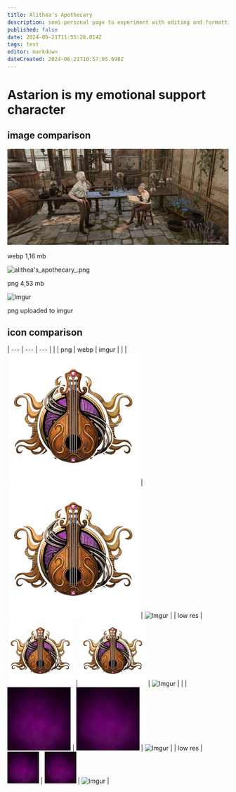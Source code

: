 ```yaml
---
title: Alithea's Apothecary
description: semi-personal page to experiment with editing and formatting without affecting the main content of the wiki
published: false
date: 2024-06-21T11:55:28.014Z
tags: test
editor: markdown
dateCreated: 2024-06-21T10:57:05.698Z
---
```


# Astarion is my emotional support character

## image comparison

![alithea's_apothecary.webp](/test/alithea's_apothecary.webp)

  
webp 1,16 mb

![alithea's_apothecary_.png](/test/alithea's_apothecary_.png)

  
png 4,53 mb

![Imgur](https://i.imgur.com/Px4D1pM.jpg)

  
png uploaded to imgur

## icon comparison



| --- | --- | --- |
|     | png | webp | imgur |
|     | ![](/test/bard.png) | ![](/test/bard.webp) | ![Imgur](https://i.imgur.com/NMaW2Nn.png) |
| low res    | ![](/test/bard_low.png) | ![](/test/bard_low.webp) | ![Imgur](https://i.imgur.com/4cZPuNR.png) |
|     | ![](/test/debuffpassive_bg.png) | ![](/test/debuffpassive_bg.webp) | ![Imgur](https://i.imgur.com/UBikBMX.png) |
| low res    | ![](/test/debuffpassive_bg_low.png) | ![](/test/debuffpassive_bg_low.webp) | ![Imgur](https://i.imgur.com/jVPYVMf.png) |